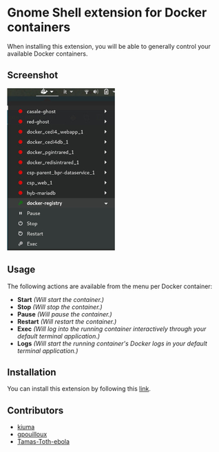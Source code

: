 # Gnome Shell extension for Docker containers

When installing this extension, you will be able to generally control your available Docker containers.

## Screenshot

![Screenshot](/resources/screenshot.jpg)

## Usage

The following actions are available from the menu per Docker container:

- **Start** _(Will start the container.)_
- **Stop** _(Will stop the container.)_
- **Pause** _(Will pause the container.)_
- **Restart** _(Will restart the container.)_
- **Exec**  _(Will log into the running container interactively through your default terminal application.)_
- **Logs** _(Will start the running container's Docker logs in your default terminal application.)_

## Installation

You can install this extension by following this [link](https://extensions.gnome.org/extension/2224/easy-docker-containers/).

## Contributors

- [kiuma](https://github.com/RedSoftwareSystems)
- [gpouilloux](https://github.com/gpouilloux/gnome-shell-extension-docker)
- [Tamas-Toth-ebola](https://github.com/Tamas-Toth-ebola)
